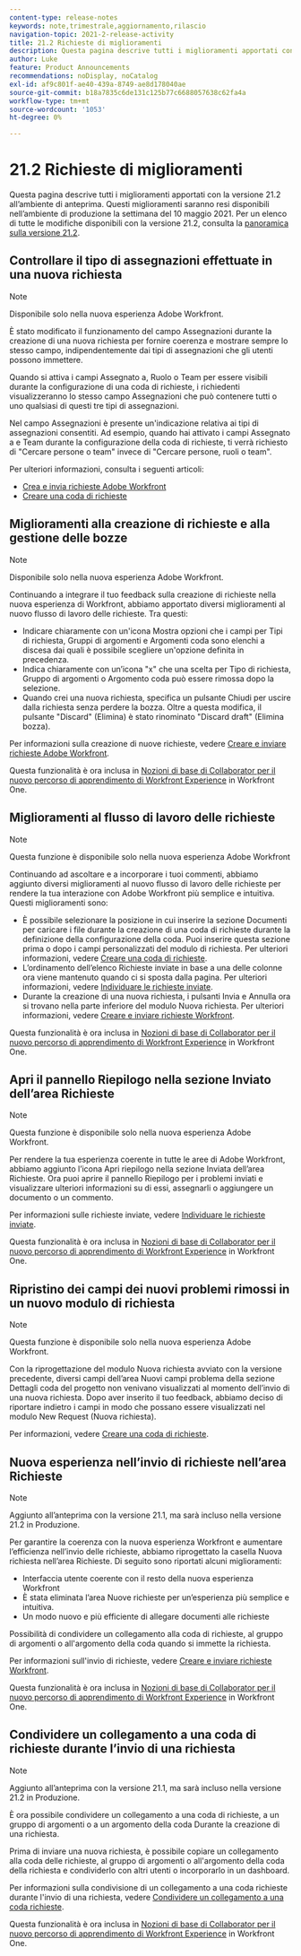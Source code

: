 ```yaml
---
content-type: release-notes
keywords: note,trimestrale,aggiornamento,rilascio
navigation-topic: 2021-2-release-activity
title: 21.2 Richieste di miglioramenti
description: Questa pagina descrive tutti i miglioramenti apportati con la versione 21.2 all’ambiente di anteprima. Questi miglioramenti saranno resi disponibili nell’ambiente di produzione la settimana del 10 maggio 2021. Per un elenco di tutte le modifiche disponibili con la versione 21.2, consulta Panoramica sulla versione 21.2.
author: Luke
feature: Product Announcements
recommendations: noDisplay, noCatalog
exl-id: af9c801f-ae40-439a-8749-ae8d178040ae
source-git-commit: b18a7835c6de131c125b77c6688057638c62fa4a
workflow-type: tm+mt
source-wordcount: '1053'
ht-degree: 0%

---
```


# 21.2 Richieste di miglioramenti

Questa pagina descrive tutti i miglioramenti apportati con la versione 21.2 all’ambiente di anteprima. Questi miglioramenti saranno resi disponibili nell’ambiente di produzione la settimana del 10 maggio 2021. Per un elenco di tutte le modifiche disponibili con la versione 21.2, consulta la [panoramica sulla versione 21.2](../../../product-announcements/product-releases/21.2-release-activity/21-2-release-overview.md).

## Controllare il tipo di assegnazioni effettuate in una nuova richiesta

>[!NOTE]
>
>Disponibile solo nella nuova esperienza Adobe Workfront.

È stato modificato il funzionamento del campo Assegnazioni durante la creazione di una nuova richiesta per fornire coerenza e mostrare sempre lo stesso campo, indipendentemente dai tipi di assegnazioni che gli utenti possono immettere.

Quando si attiva i campi Assegnato a, Ruolo o Team per essere visibili durante la configurazione di una coda di richieste, i richiedenti visualizzeranno lo stesso campo Assegnazioni che può contenere tutti o uno qualsiasi di questi tre tipi di assegnazioni.

Nel campo Assegnazioni è presente un&#39;indicazione relativa ai tipi di assegnazioni consentiti. Ad esempio, quando hai attivato i campi Assegnato a e Team durante la configurazione della coda di richieste, ti verrà richiesto di &quot;Cercare persone o team&quot; invece di &quot;Cercare persone, ruoli o team&quot;.

Per ulteriori informazioni, consulta i seguenti articoli:

* [Crea e invia richieste Adobe Workfront](/help/quicksilver/manage-work/requests/create-requests/create-submit-requests.md)
* [Creare una coda di richieste](../../../manage-work/requests/create-and-manage-request-queues/create-request-queue.md)

## Miglioramenti alla creazione di richieste e alla gestione delle bozze

>[!NOTE]
>
>Disponibile solo nella nuova esperienza Adobe Workfront.

Continuando a integrare il tuo feedback sulla creazione di richieste nella nuova esperienza di Workfront, abbiamo apportato diversi miglioramenti al nuovo flusso di lavoro delle richieste. Tra questi:

* Indicare chiaramente con un&#39;icona Mostra opzioni che i campi per Tipi di richiesta, Gruppi di argomenti e Argomenti coda sono elenchi a discesa dai quali è possibile scegliere un&#39;opzione definita in precedenza.
* Indica chiaramente con un’icona &quot;x&quot; che una scelta per Tipo di richiesta, Gruppo di argomenti o Argomento coda può essere rimossa dopo la selezione.
* Quando crei una nuova richiesta, specifica un pulsante Chiudi per uscire dalla richiesta senza perdere la bozza. Oltre a questa modifica, il pulsante &quot;Discard&quot; (Elimina) è stato rinominato &quot;Discard draft&quot; (Elimina bozza).

Per informazioni sulla creazione di nuove richieste, vedere [Creare e inviare richieste Adobe Workfront](/help/quicksilver/manage-work/requests/create-requests/create-submit-requests.md).

Questa funzionalità è ora inclusa in [Nozioni di base di Collaborator per il nuovo percorso di apprendimento di Workfront Experience](https://experienceleague.adobe.com/en/docs/workfront-learn/tutorials-workfront/manage-work/issues-requests/make-a-request) in Workfront One.

## Miglioramenti al flusso di lavoro delle richieste

>[!NOTE]
>
>Questa funzione è disponibile solo nella nuova esperienza Adobe Workfront

Continuando ad ascoltare e a incorporare i tuoi commenti, abbiamo aggiunto diversi miglioramenti al nuovo flusso di lavoro delle richieste per rendere la tua interazione con Adobe Workfront più semplice e intuitiva. Questi miglioramenti sono:

* È possibile selezionare la posizione in cui inserire la sezione Documenti per caricare i file durante la creazione di una coda di richieste durante la definizione della configurazione della coda. Puoi inserire questa sezione prima o dopo i campi personalizzati del modulo di richiesta. Per ulteriori informazioni, vedere [Creare una coda di richieste](../../../manage-work/requests/create-and-manage-request-queues/create-request-queue.md).
* L’ordinamento dell’elenco Richieste inviate in base a una delle colonne ora viene mantenuto quando ci si sposta dalla pagina. Per ulteriori informazioni, vedere [Individuare le richieste inviate](../../../manage-work/requests/create-requests/locate-submitted-requests.md).
* Durante la creazione di una nuova richiesta, i pulsanti Invia e Annulla ora si trovano nella parte inferiore del modulo Nuova richiesta. Per ulteriori informazioni, vedere [Creare e inviare richieste Workfront](/help/quicksilver/manage-work/requests/create-requests/create-submit-requests.md).

Questa funzionalità è ora inclusa in [Nozioni di base di Collaborator per il nuovo percorso di apprendimento di Workfront Experience](https://experienceleague.adobe.com/en/docs/workfront-learn/tutorials-workfront/manage-work/issues-requests/make-a-request) in Workfront One.

## Apri il pannello Riepilogo nella sezione Inviato dell’area Richieste

>[!NOTE]
>
>Questa funzione è disponibile solo nella nuova esperienza Adobe Workfront.

Per rendere la tua esperienza coerente in tutte le aree di Adobe Workfront, abbiamo aggiunto l’icona Apri riepilogo nella sezione Inviata dell’area Richieste. Ora puoi aprire il pannello Riepilogo per i problemi inviati e visualizzare ulteriori informazioni su di essi, assegnarli o aggiungere un documento o un commento.

Per informazioni sulle richieste inviate, vedere [Individuare le richieste inviate](../../../manage-work/requests/create-requests/locate-submitted-requests.md).

Questa funzionalità è ora inclusa in [Nozioni di base di Collaborator per il nuovo percorso di apprendimento di Workfront Experience](https://experienceleague.adobe.com/en/docs/workfront-learn/tutorials-workfront/manage-work/issues-requests/make-a-request) in Workfront One.

## Ripristino dei campi dei nuovi problemi rimossi in un nuovo modulo di richiesta

>[!NOTE]
>
>Questa funzione è disponibile solo nella nuova esperienza Adobe Workfront.

Con la riprogettazione del modulo Nuova richiesta avviato con la versione precedente, diversi campi dell’area Nuovi campi problema della sezione Dettagli coda del progetto non venivano visualizzati al momento dell’invio di una nuova richiesta. Dopo aver inserito il tuo feedback, abbiamo deciso di riportare indietro i campi in modo che possano essere visualizzati nel modulo New Request (Nuova richiesta).

Per informazioni, vedere [Creare una coda di richieste](../../../manage-work/requests/create-and-manage-request-queues/create-request-queue.md).

## Nuova esperienza nell’invio di richieste nell’area Richieste

>[!NOTE]
>
>Aggiunto all’anteprima con la versione 21.1, ma sarà incluso nella versione 21.2 in Produzione.

Per garantire la coerenza con la nuova esperienza Workfront e aumentare l’efficienza nell’invio delle richieste, abbiamo riprogettato la casella Nuova richiesta nell’area Richieste. Di seguito sono riportati alcuni miglioramenti:

* Interfaccia utente coerente con il resto della nuova esperienza Workfront
* È stata eliminata l’area Nuove richieste per un’esperienza più semplice e intuitiva.
* Un modo nuovo e più efficiente di allegare documenti alle richieste

Possibilità di condividere un collegamento alla coda di richieste, al gruppo di argomenti o all&#39;argomento della coda quando si immette la richiesta.

Per informazioni sull&#39;invio di richieste, vedere [Creare e inviare richieste Workfront](/help/quicksilver/manage-work/requests/create-requests/create-submit-requests.md).

Questa funzionalità è ora inclusa in [Nozioni di base di Collaborator per il nuovo percorso di apprendimento di Workfront Experience](https://experienceleague.adobe.com/en/docs/workfront-learn/tutorials-workfront/manage-work/issues-requests/make-a-request) in Workfront One.

## Condividere un collegamento a una coda di richieste durante l’invio di una richiesta

>[!NOTE]
>
>Aggiunto all’anteprima con la versione 21.1, ma sarà incluso nella versione 21.2 in Produzione.

È ora possibile condividere un collegamento a una coda di richieste, a un gruppo di argomenti o a un argomento della coda Durante la creazione di una richiesta.

Prima di inviare una nuova richiesta, è possibile copiare un collegamento alla coda delle richieste, al gruppo di argomenti o all&#39;argomento della coda della richiesta e condividerlo con altri utenti o incorporarlo in un dashboard.

Per informazioni sulla condivisione di un collegamento a una coda richieste durante l&#39;invio di una richiesta, vedere [Condividere un collegamento a una coda richieste](../../../manage-work/requests/create-requests/share-link-to-request-queue.md).

Questa funzionalità è ora inclusa in [Nozioni di base di Collaborator per il nuovo percorso di apprendimento di Workfront Experience](https://experienceleague.adobe.com/en/docs/workfront-learn/tutorials-workfront/manage-work/issues-requests/make-a-request) in Workfront One.
